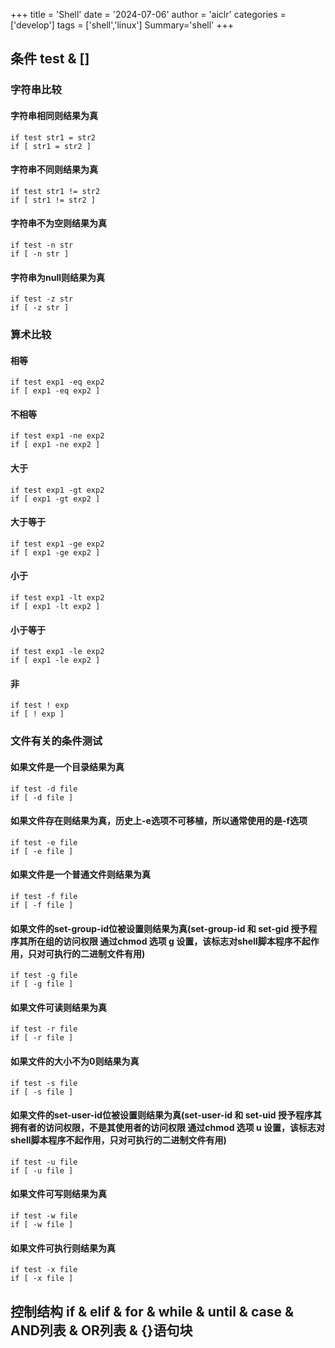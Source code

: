 +++
title = 'Shell'
date = '2024-07-06'
author = 'aiclr'
categories = ['develop']
tags = ['shell','linux']
Summary='shell'
+++


## 条件 test & []

### 字符串比较

#### 字符串相同则结果为真

```shell
if test str1 = str2
if [ str1 = str2 ]
```

#### 字符串不同则结果为真

```shell
if test str1 != str2
if [ str1 != str2 ]
```

#### 字符串不为空则结果为真

```shell
if test -n str
if [ -n str ]
```

#### 字符串为null则结果为真

```shell
if test -z str
if [ -z str ]
```

### 算术比较

#### 相等

```shell
if test exp1 -eq exp2
if [ exp1 -eq exp2 ]
```

#### 不相等

```shell
if test exp1 -ne exp2
if [ exp1 -ne exp2 ]
```

#### 大于

```shell
if test exp1 -gt exp2
if [ exp1 -gt exp2 ]
```

#### 大于等于

```shell
if test exp1 -ge exp2
if [ exp1 -ge exp2 ]
```

#### 小于

```shell
if test exp1 -lt exp2
if [ exp1 -lt exp2 ]
```

#### 小于等于

```shell
if test exp1 -le exp2
if [ exp1 -le exp2 ]
```

#### 非

```shell
if test ! exp
if [ ! exp ]
```

### 文件有关的条件测试

#### 如果文件是一个目录结果为真

```shell
if test -d file
if [ -d file ]
```

#### 如果文件存在则结果为真，历史上-e选项不可移植，所以通常使用的是-f选项

```shell
if test -e file
if [ -e file ]
```

#### 如果文件是一个普通文件则结果为真

```shell
if test -f file
if [ -f file ]
```

#### 如果文件的set-group-id位被设置则结果为真(set-group-id 和 set-gid 授予程序其所在组的访问权限 通过chmod 选项 g 设置，该标志对shell脚本程序不起作用，只对可执行的二进制文件有用)

```shell
if test -g file
if [ -g file ]
```

#### 如果文件可读则结果为真

```shell
if test -r file
if [ -r file ]
```

#### 如果文件的大小不为0则结果为真

```shell
if test -s file
if [ -s file ]
```

#### 如果文件的set-user-id位被设置则结果为真(set-user-id 和 set-uid 授予程序其拥有者的访问权限，不是其使用者的访问权限 通过chmod 选项 u 设置，该标志对shell脚本程序不起作用，只对可执行的二进制文件有用)

```shell
if test -u file
if [ -u file ]
```

#### 如果文件可写则结果为真

```shell
if test -w file
if [ -w file ]
```

#### 如果文件可执行则结果为真

```shell
if test -x file
if [ -x file ]
```

## 控制结构 if & elif & for & while & until & case & AND列表 & OR列表 & {}语句块